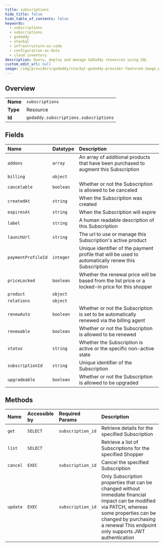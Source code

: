 ```yaml
---
title: subscriptions
hide_title: false
hide_table_of_contents: false
keywords:
  - subscriptions
  - subscriptions
  - godaddy    
  - stackql
  - infrastructure-as-code
  - configuration-as-data
  - cloud inventory
description: Query, deploy and manage GoDaddy resources using SQL
custom_edit_url: null
image: /img/providers/godaddy/stackql-godaddy-provider-featured-image.png
---
```

  
    

## Overview
<table><tbody>
<tr><td><b>Name</b></td><td><code>subscriptions</code></td></tr>
<tr><td><b>Type</b></td><td>Resource</td></tr>
<tr><td><b>Id</b></td><td><code>godaddy.subscriptions.subscriptions</code></td></tr>
</tbody></table>

## Fields
| Name | Datatype | Description |
|:-----|:---------|:------------|
| `addons` | `array` | An array of additional products that have been purchased to augment this Subscription |
| `billing` | `object` |  |
| `cancelable` | `boolean` | Whether or not the Subscription is allowed to be canceled |
| `createdAt` | `string` | When the Subscription was created |
| `expiresAt` | `string` | When the Subscription will expire |
| `label` | `string` | A human readable description of this Subscription |
| `launchUrl` | `string` | The url to use or manage this Subscription's active product |
| `paymentProfileId` | `integer` | Unique identifier of the payment profile that will be used to automatically renew this Subscription |
| `priceLocked` | `boolean` | Whether the renewal price will be based from the list price or a locked-in price for this shopper |
| `product` | `object` |  |
| `relations` | `object` |  |
| `renewAuto` | `boolean` | Whether or not the Subscription is set to be automatically renewed via the billing agent |
| `renewable` | `boolean` | Whether or not the Subscription is allowed to be renewed |
| `status` | `string` | Whether the Subscription is active or the specific non-active state |
| `subscriptionId` | `string` | Unique identifier of the Subscription |
| `upgradeable` | `boolean` | Whether or not the Subscription is allowed to be upgraded |
## Methods
| Name | Accessible by | Required Params | Description |
|:-----|:--------------|:----------------|:------------|
| `get` | `SELECT` | `subscription_id` | Retrieve details for the specified Subscription |
| `list` | `SELECT` |  | Retrieve a list of Subscriptions for the specified Shopper |
| `cancel` | `EXEC` | `subscription_id` | Cancel the specified Subscription |
| `update` | `EXEC` | `subscription_id` | Only Subscription properties that can be changed without immediate  financial impact can be modified via PATCH, whereas some properties  can be changed by purchasing a renewal  This endpoint only supports JWT authentication |
